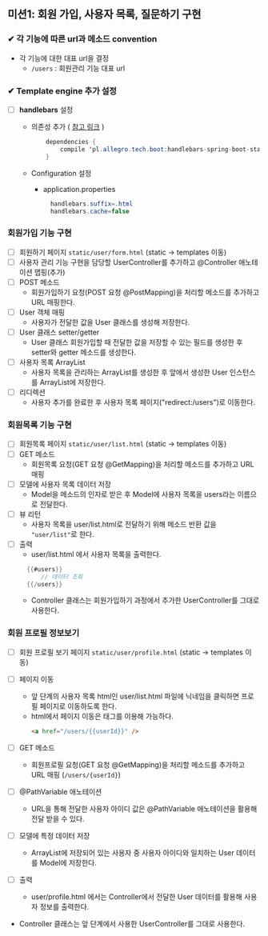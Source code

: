 ## 미션1: 회원 가입, 사용자 목록, 질문하기 구현

### ✔ 각 기능에 따른 url과 메소드 convention
- 각 기능에 대한 대표 url을 결정
    - `/users` : 회원관리 기능 대표 url

### ✔ Template engine 추가 설정
- [ ] **handlebars** 설정
    - 의존성 추가  ( [참고 링크](github.com/allegro/handlebars-spring-boot-starter) )
      ```java
          dependencies {
              compile 'pl.allegro.tech.boot:handlebars-spring-boot-starter:0.3.2'
          }
      ```

    - Configuration 설정
        - application.properties
          ```java
            handlebars.suffix=.html
            handlebars.cache=false
          ```


### 회원가입 기능 구현

- [ ] 회원하기 페이지 `static/user/form.html` (static -> templates 이동)
- [ ] 사용자 관리 기능 구현을 담당할 UserController를 추가하고 @Controller 애노테이션 맵핑(추가)
- [ ] POST 메소드
    - 회원가입하기 요청(POST 요청 @PostMapping)을 처리할 메소드를 추가하고 URL 매핑한다.
- [ ] User 객체 매핑
    - 사용자가 전달한 값을 User 클래스를 생성해 저장한다.
- [ ] User 클래스 setter/getter
    - User 클래스 회원가입할 때 전달한 값을 저장할 수 있는 필드를 생성한 후 setter와 getter 메소드를 생성한다.
- [ ] 사용자 목록 ArrayList
    - 사용자 목록을 관리하는 ArrayList를 생성한 후 앞에서 생성한 User 인스턴스를 ArrayList에 저장한다.
- [ ] 리디렉션
    - 사용자 추가를 완료한 후 사용자 목록 페이지("redirect:/users")로 이동한다.


### 회원목록 기능 구현

- [ ] 회원목록 페이지 `static/user/list.html` (static -> templates 이동)
- [ ] GET 메소드
    - 회원목록 요청(GET 요청 @GetMapping)을 처리할 메소드를 추가하고 URL 매핑
- [ ] 모델에 사용자 목록 데이터 저장
    - Model을 메소드의 인자로 받은 후 Model에 사용자 목록을 users라는 이름으로 전달한다.
- [ ] 뷰 리턴
    - 사용자 목록을 user/list.html로 전달하기 위해 메소드 반환 값을 `"user/list"`로 한다.
- [ ] 출력
    - user/list.html 에서 사용자 목록을 출력한다.
  ```java
    {{#users}}
        // 데이터 조회
    {{/users}}
  ```
    - Controller 클래스는 회원가입하기 과정에서 추가한 UserController를 그대로 사용한다.

### 회원 프로필 정보보기

- [ ] 회원 프로필 보기 페이지 `static/user/profile.html` (static -> templates 이동)

- [ ] 페이지 이동
    - 앞 단계의 사용자 목록 html인 user/list.html 파일에 닉네임을 클릭하면 프로필 페이지로 이동하도록 한다.
    - html에서 페이지 이동은 <a /> 태그를 이용해 가능하다.
      ```html 
      <a href="/users/{{userId}}" />
      ```

- [ ] GET 메소드
    - 회원프로필 요청(GET 요청 @GetMapping)을 처리할 메소드를 추가하고 URL 매핑 (`/users/{userId}`)

- [ ] @PathVariable 애노테이션
    - URL을 통해 전달한 사용자 아이디 값은 @PathVariable 애노테이션을 활용해 전달 받을 수 있다.

- [ ] 모델에 특정 데이터 저장
    - ArrayList에 저장되어 있는 사용자 중 사용자 아이디와 일치하는 User 데이터를 Model에 저장한다.

- [ ] 출력
    - user/profile.html 에서는 Controller에서 전달한 User 데이터를 활용해 사용자 정보를 출력한다.

- Controller 클래스는 앞 단계에서 사용한 UserController를 그대로 사용한다.
